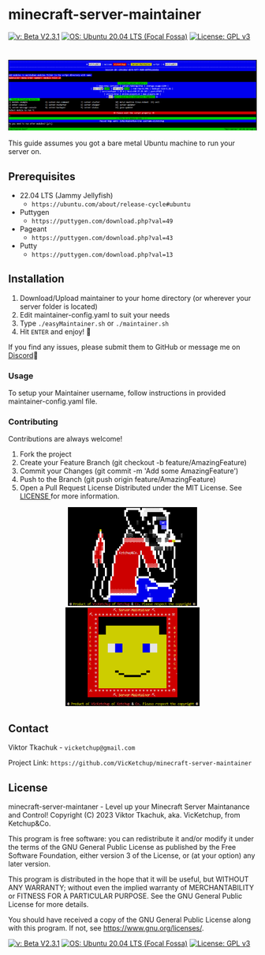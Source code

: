 # minecraft-server-maintainer
[![v: Beta V2.3.1](https://img.shields.io/badge/v-Beta%20V2.3.1-darkred.svg)](https://github.com/VicKetchup/minecraft-server-maintainer)
[![OS: Ubuntu 20.04 LTS \(Focal Fossa\)](https://img.shields.io/badge/OS-Ubuntu%2022.04%20LTS%20\(Jammy%20Jellyfish\)-orange.svg)](https://ubuntu.com/about/release-cycle#ubuntu)
[![License: GPL v3](https://img.shields.io/badge/License-GPL%20v3-blue.svg)](https://www.gnu.org/licenses/gpl-3.0)
#
![easyMaintainer](art/easyMaintainer.png?raw=true)

This guide assumes you got a bare metal Ubuntu machine to run your server on.

## Prerequisites

- 22.04 LTS (Jammy Jellyfish)
  - `https://ubuntu.com/about/release-cycle#ubuntu` 
- Puttygen
  - `https://puttygen.com/download.php?val=49`
- Pageant
  - `https://puttygen.com/download.php?val=43`
- Putty
  - `https://puttygen.com/download.php?val=13`

## Installation

1. Download/Upload maintainer to your home directory (or wherever your server folder is located)
2. Edit maintainer-config.yaml to suit your needs
3. Type `./easyMaintainer.sh` or `./maintainer.sh`
4. Hit `ENTER` and enjoy! 🙂

If you find any issues, please submit them to GitHub or message me on [Discord](https://discord.gg/SrCJffMVXp)🙂

### Usage

To setup your Maintainer username, follow instructions in provided maintainer-config.yaml file.

### Contributing

Contributions are always welcome!
1. Fork the project
2. Create your Feature Branch (git checkout -b feature/AmazingFeature)
3. Commit your Changes (git commit -m 'Add some AmazingFeature')
4. Push to the Branch (git push origin feature/AmazingFeature)
5. Open a Pull Request
License
Distributed under the MIT License. See [ LICENSE ](#license) for more information.

<p align="center">
  <img src="art/pc_Co_logo.png?raw=true" height=200px><img src="art/pc_logo.png?raw=tru" height=200px>
</p>

## Contact

Viktor Tkachuk - `vicketchup@gmail.com`

Project Link: `https://github.com/VicKetchup/minecraft-server-maintainer`

## License
minecraft-server-maintaner - Level up your Minecraft Server Maintanance and Control!
Copyright (C) 2023  Viktor Tkachuk, aka. VicKetchup, from Ketchup&Co.

This program is free software: you can redistribute it and/or modify
it under the terms of the GNU General Public License as published by
the Free Software Foundation, either version 3 of the License, or
(at your option) any later version.

This program is distributed in the hope that it will be useful,
but WITHOUT ANY WARRANTY; without even the implied warranty of
MERCHANTABILITY or FITNESS FOR A PARTICULAR PURPOSE.  See the
GNU General Public License for more details.

You should have received a copy of the GNU General Public License
along with this program.  If not, see <https://www.gnu.org/licenses/>.

[![v: Beta V2.3.1](https://img.shields.io/badge/v-Beta%20V2.3.1-darkred.svg)](https://github.com/VicKetchup/minecraft-server-maintainer)
[![OS: Ubuntu 20.04 LTS \(Focal Fossa\)](https://img.shields.io/badge/OS-Ubuntu%2022.04%20LTS%20\(Jammy%20Jellyfish\)-orange.svg)](https://ubuntu.com/about/release-cycle#ubuntu)
[![License: GPL v3](https://img.shields.io/badge/License-GPL%20v3-blue.svg)](https://www.gnu.org/licenses/gpl-3.0)
